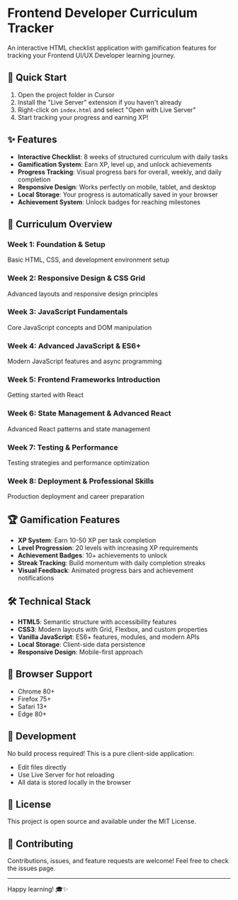 # Frontend Developer Curriculum Tracker

An interactive HTML checklist application with gamification features for tracking your Frontend UI/UX Developer learning journey.

## 🚀 Quick Start

1. Open the project folder in Cursor
2. Install the "Live Server" extension if you haven't already
3. Right-click on `index.html` and select "Open with Live Server"
4. Start tracking your progress and earning XP!

## ✨ Features

- **Interactive Checklist**: 8 weeks of structured curriculum with daily tasks
- **Gamification System**: Earn XP, level up, and unlock achievements
- **Progress Tracking**: Visual progress bars for overall, weekly, and daily completion
- **Responsive Design**: Works perfectly on mobile, tablet, and desktop
- **Local Storage**: Your progress is automatically saved in your browser
- **Achievement System**: Unlock badges for reaching milestones

## 🎯 Curriculum Overview

### Week 1: Foundation & Setup
Basic HTML, CSS, and development environment setup

### Week 2: Responsive Design & CSS Grid
Advanced layouts and responsive design principles

### Week 3: JavaScript Fundamentals
Core JavaScript concepts and DOM manipulation

### Week 4: Advanced JavaScript & ES6+
Modern JavaScript features and async programming

### Week 5: Frontend Frameworks Introduction
Getting started with React

### Week 6: State Management & Advanced React
Advanced React patterns and state management

### Week 7: Testing & Performance
Testing strategies and performance optimization

### Week 8: Deployment & Professional Skills
Production deployment and career preparation

## 🏆 Gamification Features

- **XP System**: Earn 10-50 XP per task completion
- **Level Progression**: 20 levels with increasing XP requirements
- **Achievement Badges**: 10+ achievements to unlock
- **Streak Tracking**: Build momentum with daily completion streaks
- **Visual Feedback**: Animated progress bars and achievement notifications

## 🛠️ Technical Stack

- **HTML5**: Semantic structure with accessibility features
- **CSS3**: Modern layouts with Grid, Flexbox, and custom properties
- **Vanilla JavaScript**: ES6+ features, modules, and modern APIs
- **Local Storage**: Client-side data persistence
- **Responsive Design**: Mobile-first approach

## 📱 Browser Support

- Chrome 80+
- Firefox 75+
- Safari 13+
- Edge 80+

## 🔧 Development

No build process required! This is a pure client-side application:

- Edit files directly
- Use Live Server for hot reloading
- All data is stored locally in the browser

## 📄 License

This project is open source and available under the MIT License.

## 🤝 Contributing

Contributions, issues, and feature requests are welcome! Feel free to check the issues page.

---

Happy learning! 🎓✨